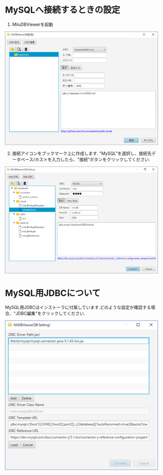 # MySQLへ接続するときの設定

1. MiluDBViewerを起動

![alt tag](../en/a01.start.png)

2. 接続アイコンをブックマーク上に作成します. "MySQL"を選択し、接続先データベース/ホストを入力したら、"接続"ボタンをクリックしてください.

![alt tag](../en/a03.connect_MySQL.png)

# MySQL用JDBCについて

MySQL用JDBCはインストーラに付属しています.どのような設定か確認する場合、"JDBC編集"をクリックしてください.

![alt tag](../en/a04.edit_driver_MySQL.png)

